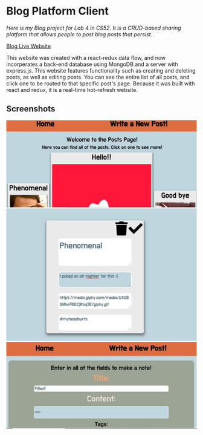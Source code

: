 # Blog Platform Client

*Here is my Blog project for Lab 4 in CS52. It is a CRUD-based sharing platform that allows people to post blog posts that persist.*

[Blog Live Website](http://jordantsanz-cs52-blog.surge.sh/)

This website was created with a react-redux data flow, and now incorperates a back-end database using MongoDB and a server with express.js. This website features functionality such as creating and deleting posts, as well as editing posts. You can see the entire list of all posts, and click one to be routed to that specific post's page. Because it was built with react and redux, it is a real-time hot-refresh website. 

## Screenshots

![home](Blog.JPG)
![editing](editing.JPG)
![new](new.JPG)
